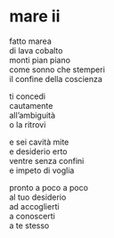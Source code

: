 # mare ii

fatto marea  
di lava cobalto  
monti pian piano  
come sonno che stemperi  
il confine della coscienza

ti concedi  
cautamente  
all’ambiguità  
o la ritrovi

e sei cavità mite  
e desiderio erto  
ventre senza confini  
e impeto di voglia

pronto a poco a poco  
al tuo desiderio  
ad accoglierti  
a conoscerti  
a te stesso
